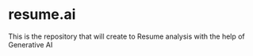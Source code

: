 # resume.ai
This is the repository that will create to Resume analysis with the help of Generative AI
